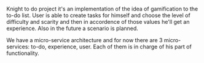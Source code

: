 Knight to do project it's an implementation of the idea of gamification to the to-do list. 
User is able to create tasks for himself and choose the level of difficulty and scarity and then in accordence of those values he'll get an experience.
Also in the future a scenario is planned. 

We have a micro-service architecture and for now there are 3 micro-services: to-do, experience, user. Each of them is in charge of his part of
functionality. 
